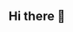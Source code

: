 ## Hi there 👋

<!--## 🚀 About Me
I'm a **Product Analyst** passionate about data, business insights, and product growth.

- 🔭 Currently training at **Yandex.Praktikum IT School**
- 🎓 Studying at **Ural Federal University**
- 🤖 Improving my **Product Analytics** skills

## 🛠️ Tech Stack

- **Programming & Query Languages:** Python, SQL  
- **Databases:** PostgreSQL, ClickHouse  
- **Analytics & BI Tools:** Tableau, Metabase  

## 📫 Connect with Me
- 💬 Telegram: [@dmitriyvolovich](https://t.me/dmitriyvolovich)

---

💡 Always open to discussions and collaborations in data & product analytics!
**dmitryvolovichh/dmitryvolovichh** is a ✨ _special_ ✨ repository because its `README.md` (this file) appears on your GitHub profile.


